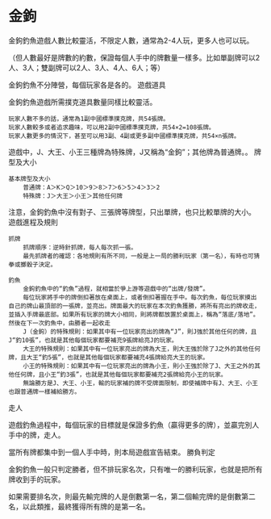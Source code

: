 # 金鉤

金鉤釣魚遊戲人數比較靈活，不限定人數，通常為2-4人玩，更多人也可以玩。

（但人數最好是牌數的約數，保證每個人手中的牌數量一樣多。比如單副牌可以2人、3人；雙副牌可以2人、3人、4人、6人；等）

金鉤釣魚不分陣營，每個玩家各是各的。
遊戲道具

金鉤釣魚遊戲所需撲克道具數量同樣比較靈活。

    玩家人數不多的話，通常為1副中國標準撲克牌，共54張牌。
    玩家人數較多或者追求趣味，可以用2副中國標準撲克牌，共54×2=108張牌。
    玩家人數更多的情況下，甚至可以用3副、4副或更多副中國標準撲克牌，共54×n張牌。

遊戲中，J、大王、小王三種牌為特殊牌，J又稱為“金鉤”；其他牌為普通牌。。
牌型及大小

    基本牌型及大小
        普通牌：A＞K＞Q＞10＞9＞8＞7＞6＞5＞4＞3＞2
        特殊牌：J＞大王＞小王＞其他任何牌

注意，金鉤釣魚中沒有對子、三張牌等牌型，只出單牌，也只比較單牌的大小。
遊戲進程及規則

    抓牌
        抓牌順序：逆時針抓牌，每人每次抓一張。
        最先抓牌者的確認：各地規則有所不同，一般是上一局的勝利玩家（第一名），有時也可猜拳或擲骰子決定。

    釣魚
        金鉤釣魚中的“釣魚”過程，就相當於爭上游等遊戲中的“出牌/發牌”。
        每位玩家將手中的牌倒扣著放在桌面上，或者倒扣著握在手中。每次釣魚，每位玩家摸出自己的牌山最頂部的一張牌，並亮出。牌面最大的玩家在本次釣魚獲勝，將所有亮出的牌收走，並插入手牌最底部。如果所有玩家的牌大小相同，則將牌都放置於桌面上，稱為“落底/落地”。然後在下一次釣魚中，由勝者一起收走
        J（金鉤）的特殊規則：如果其中有一位玩家亮出的牌為“J”，則J強於其他任何的牌，且J“釣10張”，也就是其他每個玩家都要補充9張牌給亮J的玩家。
        大王的特殊規則：如果其中有一位玩家亮出的牌為大王，則大王強於除了J之外的其他任何牌，且大王“釣5張”，也就是其他每個玩家都要補充4張牌給亮大王的玩家。
        小王的特殊規則：如果其中有一位玩家亮出的牌為小王，則小王強於除了J、大王之外的其他任何牌，且小王“釣3張”，也就是其他每個玩家都要補充2張牌給亮小王的玩家。
        無論勝方是J、大王、小王，輸的玩家補的牌不受牌面限制，即使補牌中有J、大王、小王也跟普通牌一樣補給勝方。

走人

遊戲釣魚過程中，每個玩家的目標就是保證多釣魚（贏得更多的牌），並贏完別人手中的牌，走人。

當所有牌都集中到一個人手中時，則本局遊戲宣告結束。
勝負判定

金鉤釣魚一般只判定勝者，但不排玩家名次，只有唯一的勝利玩家，也就是把所有牌收到手的玩家。

如果需要排名次，則最先輸完牌的人是倒數第一名，第二個輸完牌的是倒數第二名，以此類推，最終獲得所有牌的是第一名。